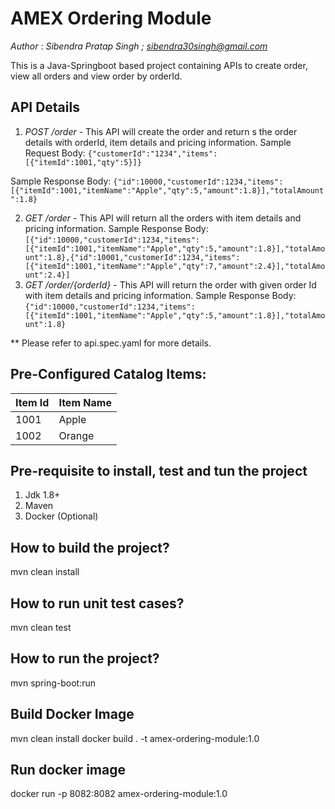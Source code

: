 # AMEX Ordering Module
*Author* : *Sibendra Pratap Singh ; sibendra30singh@gmail.com*

This is a Java-Springboot based project containing APIs to create order, view all orders and view  order by orderId.

## API Details
1. *POST /order* - This API will create the order and return s the order details with orderId, item details and pricing information.
Sample Request Body:
`{"customerId":"1234","items":[{"itemId":1001,"qty":5}]}`

Sample Response Body:
`{"id":10000,"customerId":1234,"items":[{"itemId":1001,"itemName":"Apple","qty":5,"amount":1.8}],"totalAmount":1.8}`

2. *GET /order* - This API will return all the orders with item details and pricing information.
Sample Response Body:
`[{"id":10000,"customerId":1234,"items":[{"itemId":1001,"itemName":"Apple","qty":5,"amount":1.8}],"totalAmount":1.8},{"id":10001,"customerId":1234,"items":[{"itemId":1001,"itemName":"Apple","qty":7,"amount":2.4}],"totalAmount":2.4}]`
3. *GET /order/{orderId}* - This API will return the order with given order Id with item details and pricing information.
Sample Response Body:
`{"id":10000,"customerId":1234,"items":[{"itemId":1001,"itemName":"Apple","qty":5,"amount":1.8}],"totalAmount":1.8}`

** Please refer to api.spec.yaml for more details.

## Pre-Configured Catalog Items:

| Item Id | Item Name |
| -- | -- |
|1001|Apple|
|1002|Orange|

## Pre-requisite to install, test and tun the project
1. Jdk 1.8+
2. Maven
3. Docker (Optional)

## How to build the project?
mvn clean install

## How to run unit test cases?
mvn clean test

## How to run the project? 
mvn spring-boot:run

## Build Docker Image
mvn clean install
docker build . -t amex-ordering-module:1.0

## Run docker image
docker run -p 8082:8082 amex-ordering-module:1.0
